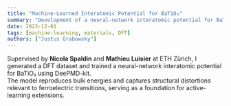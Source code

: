 ```yaml
---
title: "Machine-Learned Interatomic Potential for BaTiO₃"
summary: "Development of a neural-network interatomic potential for BaTiO₃ trained on DFT data and implemented with DeePMD-kit."
date: 2023-12-01
tags: [machine-learning, materials, DFT]
authors: ["Justus Grabowsky"]
---
```

Supervised by **Nicola Spaldin** and **Mathieu Luisier** at ETH Zürich, I generated a DFT dataset and trained a neural-network interatomic potential for BaTiO₃ using DeePMD-kit.  
The model reproduces bulk energies and captures structural distortions relevant to ferroelectric transitions, serving as a foundation for active-learning extensions.

